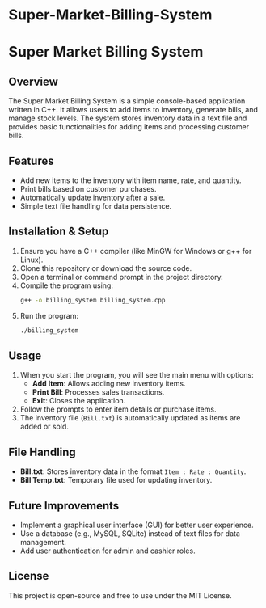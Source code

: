 # Super-Market-Billing-System
# Super Market Billing System

## Overview
The Super Market Billing System is a simple console-based application written in C++. It allows users to add items to inventory, generate bills, and manage stock levels. The system stores inventory data in a text file and provides basic functionalities for adding items and processing customer bills.

## Features
- Add new items to the inventory with item name, rate, and quantity.
- Print bills based on customer purchases.
- Automatically update inventory after a sale.
- Simple text file handling for data persistence.

## Installation & Setup
1. Ensure you have a C++ compiler (like MinGW for Windows or g++ for Linux).
2. Clone this repository or download the source code.
3. Open a terminal or command prompt in the project directory.
4. Compile the program using:
   ```sh
   g++ -o billing_system billing_system.cpp
   ```
5. Run the program:
   ```sh
   ./billing_system
   ```

## Usage
1. When you start the program, you will see the main menu with options:
   - **Add Item**: Allows adding new inventory items.
   - **Print Bill**: Processes sales transactions.
   - **Exit**: Closes the application.
2. Follow the prompts to enter item details or purchase items.
3. The inventory file (`Bill.txt`) is automatically updated as items are added or sold.

## File Handling
- **Bill.txt**: Stores inventory data in the format `Item : Rate : Quantity`.
- **Bill Temp.txt**: Temporary file used for updating inventory.

## Future Improvements
- Implement a graphical user interface (GUI) for better user experience.
- Use a database (e.g., MySQL, SQLite) instead of text files for data management.
- Add user authentication for admin and cashier roles.

## License
This project is open-source and free to use under the MIT License.

